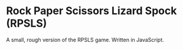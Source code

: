 # Rock Paper Scissors Lizard Spock (RPSLS)
A small, rough version of the RPSLS game. Written in JavaScript.
